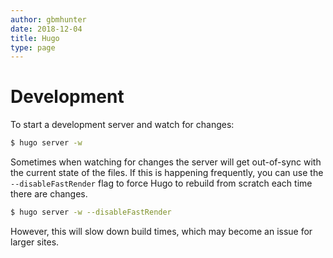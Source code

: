 ```yaml
---
author: gbmhunter
date: 2018-12-04
title: Hugo
type: page
---
```


# Development

To start a development server and watch for changes:

```sh
$ hugo server -w
```

Sometimes when watching for changes the server will get out-of-sync with the current state of the files. If this is happening frequently, you can use the `--disableFastRender` flag to force Hugo to rebuild from scratch each time there are changes.

```sh
$ hugo server -w --disableFastRender
```

However, this will slow down build times, which may become an issue for larger sites.